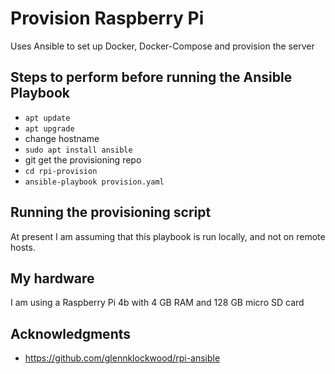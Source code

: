 # Provision Raspberry Pi
Uses Ansible to set up Docker, Docker-Compose and provision the server

## Steps to perform before running the Ansible Playbook
- `apt update`
- `apt upgrade`
- change hostname
- `sudo apt install ansible`
- git get the provisioning repo
- `cd rpi-provision`
- `ansible-playbook provision.yaml`

## Running the provisioning script
At present I am assuming that this playbook is run locally, and not on remote hosts.

## My hardware
I am using a Raspberry Pi 4b with 4 GB RAM and 128 GB micro SD card

## Acknowledgments
- https://github.com/glennklockwood/rpi-ansible
